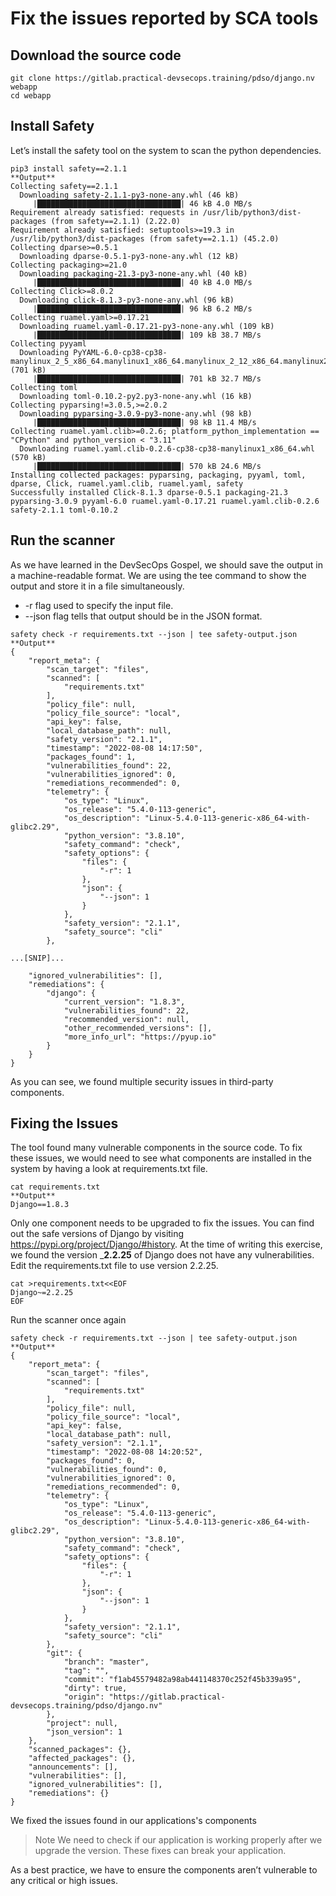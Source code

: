 # Fix the issues reported by SCA tools

## Download the source code
```
git clone https://gitlab.practical-devsecops.training/pdso/django.nv webapp
cd webapp
```
## Install Safety
Let’s install the safety tool on the system to scan the python dependencies.
```
pip3 install safety==2.1.1
**Output**
Collecting safety==2.1.1
  Downloading safety-2.1.1-py3-none-any.whl (46 kB)
     |████████████████████████████████| 46 kB 4.0 MB/s 
Requirement already satisfied: requests in /usr/lib/python3/dist-packages (from safety==2.1.1) (2.22.0)
Requirement already satisfied: setuptools>=19.3 in /usr/lib/python3/dist-packages (from safety==2.1.1) (45.2.0)
Collecting dparse>=0.5.1
  Downloading dparse-0.5.1-py3-none-any.whl (12 kB)
Collecting packaging>=21.0
  Downloading packaging-21.3-py3-none-any.whl (40 kB)
     |████████████████████████████████| 40 kB 4.0 MB/s 
Collecting Click>=8.0.2
  Downloading click-8.1.3-py3-none-any.whl (96 kB)
     |████████████████████████████████| 96 kB 6.2 MB/s 
Collecting ruamel.yaml>=0.17.21
  Downloading ruamel.yaml-0.17.21-py3-none-any.whl (109 kB)
     |████████████████████████████████| 109 kB 38.7 MB/s 
Collecting pyyaml
  Downloading PyYAML-6.0-cp38-cp38-manylinux_2_5_x86_64.manylinux1_x86_64.manylinux_2_12_x86_64.manylinux2010_x86_64.whl (701 kB)
     |████████████████████████████████| 701 kB 32.7 MB/s 
Collecting toml
  Downloading toml-0.10.2-py2.py3-none-any.whl (16 kB)
Collecting pyparsing!=3.0.5,>=2.0.2
  Downloading pyparsing-3.0.9-py3-none-any.whl (98 kB)
     |████████████████████████████████| 98 kB 11.4 MB/s 
Collecting ruamel.yaml.clib>=0.2.6; platform_python_implementation == "CPython" and python_version < "3.11"
  Downloading ruamel.yaml.clib-0.2.6-cp38-cp38-manylinux1_x86_64.whl (570 kB)
     |████████████████████████████████| 570 kB 24.6 MB/s 
Installing collected packages: pyparsing, packaging, pyyaml, toml, dparse, Click, ruamel.yaml.clib, ruamel.yaml, safety
Successfully installed Click-8.1.3 dparse-0.5.1 packaging-21.3 pyparsing-3.0.9 pyyaml-6.0 ruamel.yaml-0.17.21 ruamel.yaml.clib-0.2.6 safety-2.1.1 toml-0.10.2
```
## Run the scanner
As we have learned in the DevSecOps Gospel, we should save the output in a machine-readable format.
We are using the tee command to show the output and store it in a file simultaneously.
- -r flag used to specify the input file.
- --json flag tells that output should be in the JSON format.
```
safety check -r requirements.txt --json | tee safety-output.json
**Output**
{
    "report_meta": {
        "scan_target": "files",
        "scanned": [
            "requirements.txt"
        ],
        "policy_file": null,
        "policy_file_source": "local",
        "api_key": false,
        "local_database_path": null,
        "safety_version": "2.1.1",
        "timestamp": "2022-08-08 14:17:50",
        "packages_found": 1,
        "vulnerabilities_found": 22,
        "vulnerabilities_ignored": 0,
        "remediations_recommended": 0,
        "telemetry": {
            "os_type": "Linux",
            "os_release": "5.4.0-113-generic",
            "os_description": "Linux-5.4.0-113-generic-x86_64-with-glibc2.29",
            "python_version": "3.8.10",
            "safety_command": "check",
            "safety_options": {
                "files": {
                    "-r": 1
                },
                "json": {
                    "--json": 1
                }
            },
            "safety_version": "2.1.1",
            "safety_source": "cli"
        },

...[SNIP]...

    "ignored_vulnerabilities": [],
    "remediations": {
        "django": {
            "current_version": "1.8.3",
            "vulnerabilities_found": 22,
            "recommended_version": null,
            "other_recommended_versions": [],
            "more_info_url": "https://pyup.io"
        }
    }
}
```
As you can see, we found multiple security issues in third-party components.

## Fixing the Issues
The tool found many vulnerable components in the source code. To fix these issues, we would need to see what components are installed in the system by having a look at requirements.txt file.
```
cat requirements.txt
**Output**
Django==1.8.3
```
Only one component needs to be upgraded to fix the issues. You can find out the safe versions of Django by visiting https://pypi.org/project/Django/#history. At the time of writing this exercise, we found the version ___2.2.25__ of Django does not have any vulnerabilities.
Edit the requirements.txt file to use version 2.2.25.
```
cat >requirements.txt<<EOF
Django~=2.2.25
EOF
```
Run the scanner once again
```
safety check -r requirements.txt --json | tee safety-output.json
**Output**
{
    "report_meta": {
        "scan_target": "files",
        "scanned": [
            "requirements.txt"
        ],
        "policy_file": null,
        "policy_file_source": "local",
        "api_key": false,
        "local_database_path": null,
        "safety_version": "2.1.1",
        "timestamp": "2022-08-08 14:20:52",
        "packages_found": 0,
        "vulnerabilities_found": 0,
        "vulnerabilities_ignored": 0,
        "remediations_recommended": 0,
        "telemetry": {
            "os_type": "Linux",
            "os_release": "5.4.0-113-generic",
            "os_description": "Linux-5.4.0-113-generic-x86_64-with-glibc2.29",
            "python_version": "3.8.10",
            "safety_command": "check",
            "safety_options": {
                "files": {
                    "-r": 1
                },
                "json": {
                    "--json": 1
                }
            },
            "safety_version": "2.1.1",
            "safety_source": "cli"
        },
        "git": {
            "branch": "master",
            "tag": "",
            "commit": "f1ab45579482a98ab441148370c252f45b339a95",
            "dirty": true,
            "origin": "https://gitlab.practical-devsecops.training/pdso/django.nv"
        },
        "project": null,
        "json_version": 1
    },
    "scanned_packages": {},
    "affected_packages": {},
    "announcements": [],
    "vulnerabilities": [],
    "ignored_vulnerabilities": [],
    "remediations": {}
}
```
We fixed the issues found in our applications's components
> Note We need to check if our application is working properly after we upgrade the version. These fixes can break your application.

As a best practice, we have to ensure the components aren’t vulnerable to any critical or high issues.